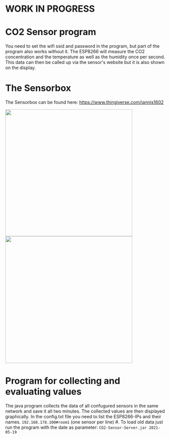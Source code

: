 # WORK IN PROGRESS

# CO2 Sensor program
You need to set the wifi ssid and password in the program, but part of the program also works without it. The ESP8266 will measure the CO2 concentration and the temperature as well as the humidity once per second. This data can then be called up via the sensor's website but it is also shown on the display.


# The Sensorbox

The Sensorbox can be found here: https://www.thingiverse.com/jannis1602


<img src="https://user-images.githubusercontent.com/63098334/118721074-addcd480-b82a-11eb-88e6-029365b56ccb.jpg" width="400">
<img src="https://user-images.githubusercontent.com/63098334/118721090-b503e280-b82a-11eb-996c-d8ba4c107b9e.jpg" width="400">


# Program for collecting and evaluating values
The java program collects the data of all confugured sensors in the same network and save it all two minutes. The collected values are then displayed graphically.
In the config.txt file you need to list the ESP8266-IPs and their names. ``192.168.178.100#room1`` (one sensor per line)
#. To load old data just run the program with the date as parameter: ``CO2-Sensor-Server.jar 2021-05-19``
